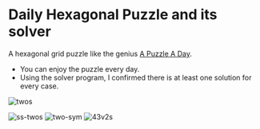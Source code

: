# Daily Hexagonal Puzzle and its solver

A hexagonal grid puzzle like the genius [A Puzzle A Day](https://www.dragonfjord.com/product/a-puzzle-a-day/). 

* You can enjoy the puzzle every day.
* Using the solver program, I confirmed there is at least one solution for every case.

![twos](https://user-images.githubusercontent.com/86639425/160240637-bd596194-aeb0-4a33-8ce1-047b24ac6391.jpg)

![ss-twos](https://user-images.githubusercontent.com/86639425/160240657-ea850562-6e41-4a3c-a31c-401118102dfb.jpg)
![two-sym](https://user-images.githubusercontent.com/86639425/160240662-4750d954-3689-4ada-a098-f406767a54ca.jpg)
![43v2s](https://user-images.githubusercontent.com/86639425/160533646-ec43ba7a-1fba-483d-b0c9-895b62a3d31d.jpg)
